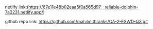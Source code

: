 netlify link:(https://67e11e48b02eaa5f0a565d97--reliable-dolphin-7a3231.netlify.app/)

github repo link: https://github.com/mahilmithranks/CA-2-FSWD-Q3.git
